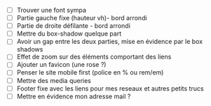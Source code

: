 - [ ] Trouver une font sympa
- [ ] Partie gauche fixe (hauteur vh)-  bord arrondi
- [ ] Partie de droite défilante - bord arrondi
- [ ] Mettre du box-shadow quelque part
- [ ] Avoir un gap entre les deux parties, mise en évidence par le box shadows
- [ ] Effet de zoom sur des éléments comportant des liens
- [ ] Ajouter un favicon (une rose ?)
- [ ] Penser le site mobile first (police en % ou rem/em)
- [ ] Mettre des media queries
- [ ] Footer fixe avec les liens pour mes reseaux et autres petits trucs
- [ ] Mettre en évidence mon adresse mail ? 